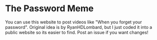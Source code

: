 # The Password Meme

You can use this website to post videos like "When you forget your password". Original idea is by RyanHDLombard, but I just coded it into a public website so its easier to find. Post an issue if you want changes!
